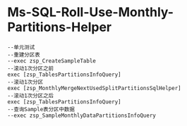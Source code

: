 # Ms-SQL-Roll-Use-Monthly-Partitions-Helper

```TSQL
--单元测试
--重建分区表
--exec zsp_CreateSampleTable
--滚动1次分区之前
exec [zsp_TablesPartitionsInfoQuery]
--滚动1次分区
exec [zsp_MonthlyMergeNextUsedSplitPartitionsSqlHelper]
--滚动1次分区之后
exec [zsp_TablesPartitionsInfoQuery]
--查询Sample表分区中数据
--exec zsp_SampleMonthlyDataPartitionsInfoQuery
```
